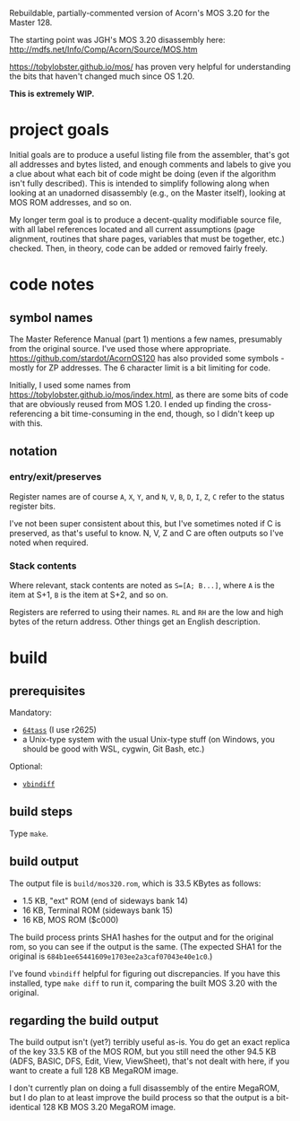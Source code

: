 Rebuildable, partially-commented version of Acorn's MOS 3.20 for the
Master 128.

The starting point was JGH's MOS 3.20 disassembly here:
http://mdfs.net/Info/Comp/Acorn/Source/MOS.htm

https://tobylobster.github.io/mos/ has proven very helpful for
understanding the bits that haven't changed much since OS 1.20.

**This is extremely WIP.** 

# project goals

Initial goals are to produce a useful listing file from the assembler,
that's got all addresses and bytes listed, and enough comments and
labels to give you a clue about what each bit of code might be doing
(even if the algorithm isn't fully described). This is intended to
simplify following along when looking at an unadorned disassembly
(e.g., on the Master itself), looking at MOS ROM addresses, and so on.

My longer term goal is to produce a decent-quality modifiable source
file, with all label references located and all current assumptions
(page alignment, routines that share pages, variables that must be
together, etc.) checked. Then, in theory, code can be added or removed
fairly freely.

# code notes

## symbol names ##

The Master Reference Manual (part 1) mentions a few names, presumably
from the original source. I've used those where appropriate.
https://github.com/stardot/AcornOS120 has also provided some symbols -
mostly for ZP addresses. The 6 character limit is a bit limiting for
code.

Initially, I used some names from
https://tobylobster.github.io/mos/index.html, as there are some bits
of code that are obviously reused from MOS 1.20. I ended up finding
the cross-referencing a bit time-consuming in the end, though, so I
didn't keep up with this.

## notation ##

### entry/exit/preserves ###

Register names are of course `A`, `X`, `Y`, and `N`, `V`, `B`, `D`,
`I`, `Z`, `C` refer to the status register bits.

I've not been super consistent about this, but I've sometimes noted if
C is preserved, as that's useful to know. N, V, Z and C are often
outputs so I've noted when required.

### Stack contents ###

Where relevant, stack contents are noted as `S=[A; B...]`, where `A`
is the item at S+1, `B` is the item at S+2, and so on.

Registers are referred to using their names. `RL` and `RH` are the low
and high bytes of the return address. Other things get an English
description.

# build

## prerequisites ##

Mandatory:

* [`64tass`](http://tass64.sourceforge.net/) (I use r2625)
* a Unix-type system with the usual Unix-type stuff (on Windows, you
  should be good with WSL, cygwin, Git Bash, etc.)

Optional:

* [`vbindiff`](https://www.cjmweb.net/vbindiff/)

## build steps ##

Type `make`.

## build output

The output file is `build/mos320.rom`, which is 33.5 KBytes as
follows:

- 1.5 KB, "ext" ROM (end of sideways bank 14)
- 16 KB, Terminal ROM (sideways bank 15)
- 16 KB, MOS ROM ($c000)

The build process prints SHA1 hashes for the output and for the
original rom, so you can see if the output is the same. (The expected
SHA1 for the original is `684b1ee65441609e1703ee2a3caf07043e40e1c0`.)

I've found `vbindiff` helpful for figuring out discrepancies. If you
have this installed, type `make diff` to run it, comparing the built
MOS 3.20 with the original.

## regarding the build output ##

The build output isn't (yet?) terribly useful as-is. You do get an
exact replica of the key 33.5 KB of the MOS ROM, but you still need
the other 94.5 KB (ADFS, BASIC, DFS, Edit, View, ViewSheet), that's
not dealt with here, if you want to create a full 128 KB MegaROM
image.

I don't currently plan on doing a full disassembly of the entire
MegaROM, but I do plan to at least improve the build process so that
the output is a bit-identical 128 KB MOS 3.20 MegaROM image.
